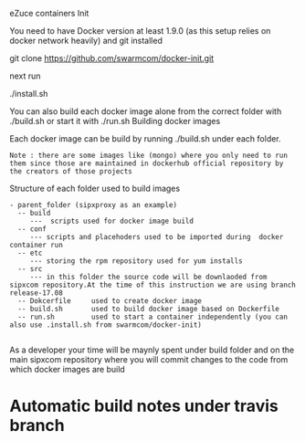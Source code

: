 eZuce containers
Init

You need to have Docker version at least 1.9.0 (as this setup relies on docker network heavily) and git installed

git clone https://github.com/swarmcom/docker-init.git

next run

./install.sh

You can also build each docker image alone from the correct folder with ./build.sh or start it with ./run.sh
Building docker images

Each docker image can be build by running ./build.sh under each folder.

    Note : there are some images like (mongo) where you only need to run them since those are maintained in dockerhub official repository by the creators of those projects

Structure of each folder used to build images
```
- parent_folder (sipxproxy as an example)
  -- build
     ---  scripts used for docker image build
  -- conf 
     --- scripts and placehoders used to be imported during  docker container run
  -- etc
     --- storing the rpm repository used for yum installs
  -- src
     --- in this folder the source code will be downlaoded from sipxcom repository.At the time of this instruction we are using branch release-17.08
  -- Dokcerfile     used to create docker image   
  -- build.sh       used to build docker image based on Dockerfile
  -- run.sh         used to start a container independently (you can also use .install.sh from swarmcom/docker-init)
     
```
As a developer your time will be maynly spent under build folder and on the main sipxcom repository where you will commit changes to the code from which docker images are build

Automatic build notes under travis branch
=====


